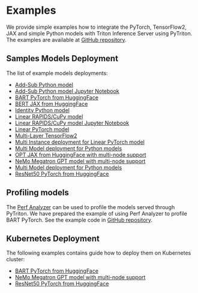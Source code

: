<!--
Copyright (c) 2022-2023, NVIDIA CORPORATION & AFFILIATES. All rights reserved.

Licensed under the Apache License, Version 2.0 (the "License");
you may not use this file except in compliance with the License.
You may obtain a copy of the License at

    http://www.apache.org/licenses/LICENSE-2.0

Unless required by applicable law or agreed to in writing, software
distributed under the License is distributed on an "AS IS" BASIS,
WITHOUT WARRANTIES OR CONDITIONS OF ANY KIND, either express or implied.
See the License for the specific language governing permissions and
limitations under the License.
-->

# Examples

We provide simple examples how to integrate the PyTorch, TensorFlow2, JAX and simple Python models with Triton Inference
Server using PyTriton. The examples are available
at [GitHub repository](../examples).

## Samples Models Deployment

The list of example models deployments:

- [Add-Sub Python model](../examples/add_sub_python)
- [Add-Sub Python model Jupyter Notebook](../examples/add_sub_notebook)
- [BART PyTorch from HuggingFace](../examples/huggingface_bart_pytorch)
- [BERT JAX from HuggingFace](../examples/huggingface_bert_jax)
- [Identity Python model](../examples/identity_python)
- [Linear RAPIDS/CuPy model](../examples/linear_cupy)
- [Linear RAPIDS/CuPy model Jupyter Notebook](../examples/linear_cupy_notebook)
- [Linear PyTorch model](../examples/identity_python)
- [Multi-Layer TensorFlow2](../examples/mlp_random_tensorflow2)
- [Multi Instance deployment for Linear PyTorch model](../examples/multi_instance_linear_pytorch)
- [Multi Model deployment for Python models](../examples/multiple_models_python)
- [OPT JAX from HuggingFace with multi-node support](../examples/huggingface_opt_multinode_jax)
- [NeMo Megatron GPT model with multi-node support](../examples/nemo_megatron_gpt_multinode)
- [Multi Model deployment for Python models](../examples/multiple_models_python)
- [ResNet50 PyTorch from HuggingFace](../examples/huggingface_resnet_pytorch)

## Profiling models

The [Perf Analyzer](https://github.com/triton-inference-server/client/blob/main/src/c++/perf_analyzer/README.md) can be
used to profile the models served through PyTriton. We have prepared the example of
using Perf Analyzer to profile BART PyTorch. See the example code in
[GitHub repository](../examples/perf_analyzer).

## Kubernetes Deployment

The following examples contains guide how to deploy them on Kubernetes cluster:
- [BART PyTorch from HuggingFace](../examples/huggingface_bart_pytorch)
- [NeMo Megatron GPT model with multi-node support](../examples/nemo_megatron_gpt_multinode)
- [ResNet50 PyTorch from HuggingFace](../examples/huggingface_resnet_pytorch)